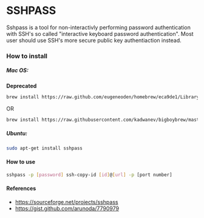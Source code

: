 SSHPASS
=======

Sshpass is a tool for non-interactivly performing password authentication with SSH's so called "interactive keyboard password authentication". Most user should use SSH's more secure public key authentiaction instead.

### How to install
##### Mac OS:

**Deprecated**
```sh
brew install https://raw.github.com/eugeneoden/homebrew/eca9de1/Library/Formula/ss
```

OR

```sh
brew install https://raw.githubusercontent.com/kadwanev/bigboybrew/master/Library/Formula/sshpass.rb
```

##### Ubuntu:
```sh
sudo apt-get install sshpass
```

#### How to use
```sh
sshpass -p [password] ssh-copy-id [id]@[url] -p [port number]
```

#### References

- https://sourceforge.net/projects/sshpass
- https://gist.github.com/arunoda/7790979
